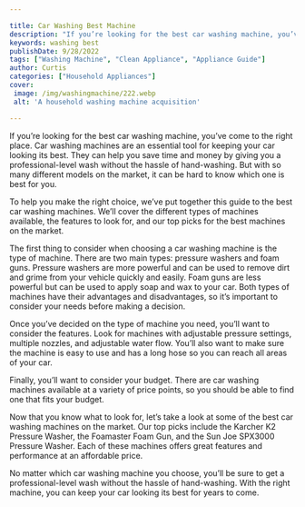 ```yaml
---

title: Car Washing Best Machine
description: "If you’re looking for the best car washing machine, you’ve come to the right place. Car washing machines are an essential tool for...check it out to learn"
keywords: washing best
publishDate: 9/28/2022
tags: ["Washing Machine", "Clean Appliance", "Appliance Guide"]
author: Curtis
categories: ["Household Appliances"]
cover: 
 image: /img/washingmachine/222.webp
 alt: 'A household washing machine acquisition'

---
```


If you’re looking for the best car washing machine, you’ve come to the right place. Car washing machines are an essential tool for keeping your car looking its best. They can help you save time and money by giving you a professional-level wash without the hassle of hand-washing. But with so many different models on the market, it can be hard to know which one is best for you.

To help you make the right choice, we’ve put together this guide to the best car washing machines. We’ll cover the different types of machines available, the features to look for, and our top picks for the best machines on the market.

The first thing to consider when choosing a car washing machine is the type of machine. There are two main types: pressure washers and foam guns. Pressure washers are more powerful and can be used to remove dirt and grime from your vehicle quickly and easily. Foam guns are less powerful but can be used to apply soap and wax to your car. Both types of machines have their advantages and disadvantages, so it’s important to consider your needs before making a decision.

Once you’ve decided on the type of machine you need, you’ll want to consider the features. Look for machines with adjustable pressure settings, multiple nozzles, and adjustable water flow. You’ll also want to make sure the machine is easy to use and has a long hose so you can reach all areas of your car.

Finally, you’ll want to consider your budget. There are car washing machines available at a variety of price points, so you should be able to find one that fits your budget.

Now that you know what to look for, let’s take a look at some of the best car washing machines on the market. Our top picks include the Karcher K2 Pressure Washer, the Foamaster Foam Gun, and the Sun Joe SPX3000 Pressure Washer. Each of these machines offers great features and performance at an affordable price.

No matter which car washing machine you choose, you’ll be sure to get a professional-level wash without the hassle of hand-washing. With the right machine, you can keep your car looking its best for years to come.
